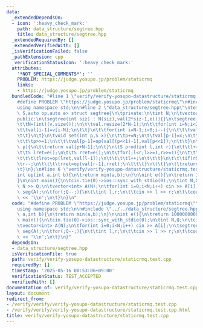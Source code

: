 ```yaml
---
data:
  _extendedDependsOn:
  - icon: ':heavy_check_mark:'
    path: data_structure/segtree.hpp
    title: data_structure/segtree.hpp
  _extendedRequiredBy: []
  _extendedVerifiedWith: []
  _isVerificationFailed: false
  _pathExtension: cpp
  _verificationStatusIcon: ':heavy_check_mark:'
  attributes:
    '*NOT_SPECIAL_COMMENTS*': ''
    PROBLEM: https://judge.yosupo.jp/problem/staticrmq
    links:
    - https://judge.yosupo.jp/problem/staticrmq
  bundledCode: "#line 1 \"verify/verify-yosupo-datastructure/staticrmq.test.cpp\"\n\
    #define PROBLEM \"https://judge.yosupo.jp/problem/staticrmq\"\n#include<bits/stdc++.h>\n\
    using namespace std;\n\n#line 2 \"data_structure/segtree.hpp\"\ntemplate<class\
    \ S,auto op,auto e> struct segtree{\n\tprivate:\n\tint N;\n\tvector<S> val;\n\t\
    public:\n\tsegtree(int siz) : N(siz),val(2*siz-1,e()){}\n\tsegtree(vector<S> v){\n\
    \t\tN=(int)(v.size());\n\t\tval.resize(2*N-1);\n\t\tfor(int i=N;i<2*N;i++){\n\t\
    \t\tval[i-1]=v[i-N];\n\t\t}\n\t\tfor(int i=N-1;i>0;i--){\n\t\t\tval[i-1]=op(val[(i<<1)-1],val[i<<1]);\n\
    \t\t}\n\t}\n\tvoid set(int p,S x){\n\t\tp+=N;\n\t\tval[p-1]=x;\n\t\twhile(p>1){\n\
    \t\t\tp>>=1;\n\t\t\tval[p-1]=op(val[(p<<1)-1],val[p<<1]);\n\t\t}\n\t}\n\tS get(int\
    \ p){\n\t\treturn val[p+N-1];\n\t}\n\tS prod(int l,int r){\n\t\tl+=N;\n\t\tr+=N;\n\
    \t\tS lret=e();\n\t\tS rret=e();\n\t\tfor(;l<r;l>>=1,r>>=1){\n\t\t\tif(l&1){\n\
    \t\t\t\tlret=op(lret,val[l-1]);\n\t\t\t\tl++;\n\t\t\t}\n\t\t\tif(r&1){\n\t\t\t\
    \tr--;\n\t\t\t\trret=op(val[r-1],rret);\n\t\t\t}\n\t\t}\n\t\treturn op(lret,rret);\n\
    \t}\n};\n#line 6 \"verify/verify-yosupo-datastructure/staticrmq.test.cpp\"\n\n\
    int op(int a,int b){\n\treturn min(a,b);\n}\n\nint e(){\n\treturn 1000000000;\n\
    }\n\nint main(){\n\tcin.tie(0)->ios::sync_with_stdio(0);\n\tint N,Q;\n\tcin >>\
    \ N >> Q;\n\tvector<int> A(N);\n\tfor(int i=0;i<N;i++) cin >> A[i];\n\tsegtree<int,op,e>\
    \ seg(A);\n\tfor(;Q--;){\n\t\tint l,r;\n\t\tcin >> l >> r;\n\t\tcout << seg.prod(l,r)\
    \ << '\\n';\n\t}\n}\n"
  code: "#define PROBLEM \"https://judge.yosupo.jp/problem/staticrmq\"\n#include<bits/stdc++.h>\n\
    using namespace std;\n\n#include \"../../data_structure/segtree.hpp\"\n\nint op(int\
    \ a,int b){\n\treturn min(a,b);\n}\n\nint e(){\n\treturn 1000000000;\n}\n\nint\
    \ main(){\n\tcin.tie(0)->ios::sync_with_stdio(0);\n\tint N,Q;\n\tcin >> N >> Q;\n\
    \tvector<int> A(N);\n\tfor(int i=0;i<N;i++) cin >> A[i];\n\tsegtree<int,op,e>\
    \ seg(A);\n\tfor(;Q--;){\n\t\tint l,r;\n\t\tcin >> l >> r;\n\t\tcout << seg.prod(l,r)\
    \ << '\\n';\n\t}\n}"
  dependsOn:
  - data_structure/segtree.hpp
  isVerificationFile: true
  path: verify/verify-yosupo-datastructure/staticrmq.test.cpp
  requiredBy: []
  timestamp: '2025-05-16 00:53:06+09:00'
  verificationStatus: TEST_ACCEPTED
  verifiedWith: []
documentation_of: verify/verify-yosupo-datastructure/staticrmq.test.cpp
layout: document
redirect_from:
- /verify/verify/verify-yosupo-datastructure/staticrmq.test.cpp
- /verify/verify/verify-yosupo-datastructure/staticrmq.test.cpp.html
title: verify/verify-yosupo-datastructure/staticrmq.test.cpp
---
```

